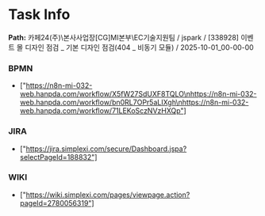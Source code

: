 # Task Info

**Path:** 카페24(주)\본사사업장\[CG]MI본부\EC기술지원팀 / jspark / [338928] 이벤트 몰 디자인 점검 _ 기본 디자인 점검(404 _ 비동기 모듈) / 2025-10-01_00-00-00

### BPMN
- ["https://n8n-mi-032-web.hanpda.com/workflow/X5fW27SdUXF8TQLO\nhttps://n8n-mi-032-web.hanpda.com/workflow/bn0RL7OPr5aLIXgh\nhttps://n8n-mi-032-web.hanpda.com/workflow/71LEKoSczNVzHXQp"]

### JIRA
- ["https://jira.simplexi.com/secure/Dashboard.jspa?selectPageId=188832"]

### WIKI
- ["https://wiki.simplexi.com/pages/viewpage.action?pageId=2780056319"]

